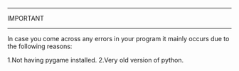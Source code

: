 *******************
IMPORTANT
*******************

In case you come across any errors in your program it mainly occurs due to the following reasons:

1.Not having pygame installed.
2.Very old version of python.
